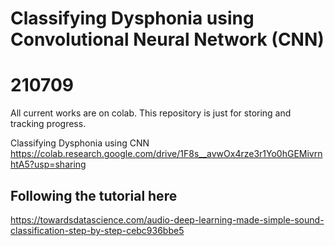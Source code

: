 # Classifying Dysphonia using Convolutional Neural Network (CNN)

# 210709

All current works are on colab.
This repository is just for storing and tracking progress.

Classifying Dysphonia using CNN
https://colab.research.google.com/drive/1F8s__avwOx4rze3r1Yo0hGEMivrnhtA5?usp=sharing

## Following the tutorial here

https://towardsdatascience.com/audio-deep-learning-made-simple-sound-classification-step-by-step-cebc936bbe5
